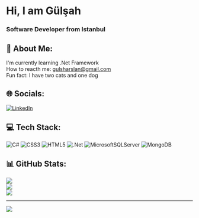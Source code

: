 # Hi, I am Gülşah
### Software Developer from Istanbul

## 💫 About Me:
I'm currently learning .Net Framework<br>How to reacth me: gulsharslan@gmail.com<br>Fun fact: I have two cats and one dog


## 🌐 Socials:
[![LinkedIn](https://img.shields.io/badge/LinkedIn-%230077B5.svg?logo=linkedin&logoColor=white)](https://linkedin.com/in/g%C3%BCl%C5%9Fah-arslan) 

## 💻 Tech Stack:
![C#](https://img.shields.io/badge/c%23-%23239120.svg?style=for-the-badge&logo=csharp&logoColor=white) ![CSS3](https://img.shields.io/badge/css3-%231572B6.svg?style=for-the-badge&logo=css3&logoColor=white) ![HTML5](https://img.shields.io/badge/html5-%23E34F26.svg?style=for-the-badge&logo=html5&logoColor=white) ![.Net](https://img.shields.io/badge/.NET-5C2D91?style=for-the-badge&logo=.net&logoColor=white) ![MicrosoftSQLServer](https://img.shields.io/badge/Microsoft%20SQL%20Server-CC2927?style=for-the-badge&logo=microsoft%20sql%20server&logoColor=white) ![MongoDB](https://img.shields.io/badge/MongoDB-%234ea94b.svg?style=for-the-badge&logo=mongodb&logoColor=white)
## 📊 GitHub Stats:
![](https://github-readme-stats.vercel.app/api?username=gulsaharslan&theme=blueberry&hide_border=false&include_all_commits=false&count_private=false)<br/>
![](https://github-readme-streak-stats.herokuapp.com/?user=gulsaharslan&theme=blueberry&hide_border=false)<br/>
![](https://github-readme-stats.vercel.app/api/top-langs/?username=gulsaharslan&theme=blueberry&hide_border=false&include_all_commits=false&count_private=false&layout=compact)

---
[![](https://visitcount.itsvg.in/api?id=gulsaharslan&icon=0&color=0)](https://visitcount.itsvg.in)

<!-- Proudly created with GPRM ( https://gprm.itsvg.in ) -->
